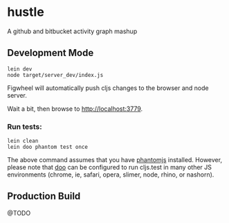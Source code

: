 # hustle

A github and bitbucket activity graph mashup

## Development Mode

```
lein dev
node target/server_dev/index.js
```

Figwheel will automatically push cljs changes to the browser and node server.

Wait a bit, then browse to [http://localhost:3779](http://localhost:3779).

### Run tests:

```
lein clean
lein doo phantom test once
```

The above command assumes that you have [phantomjs](https://www.npmjs.com/package/phantomjs) installed. However, please note that [doo](https://github.com/bensu/doo) can be configured to run cljs.test in many other JS environments (chrome, ie, safari, opera, slimer, node, rhino, or nashorn).

## Production Build

@TODO
